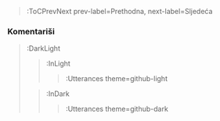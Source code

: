 <style>.container {padding-top: 96px !important;}</style>



> :ToCPrevNext prev-label=Prethodna, next-label=Sljedeća

### Komentariši

> :DarkLight
> > :InLight
> >
> > > :Utterances theme=github-light
>
> > :InDark
> >
> > > :Utterances theme=github-dark